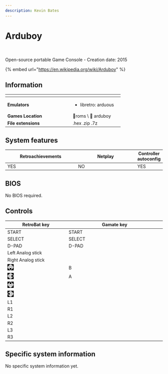 ```yaml
---
description: Kevin Bates
---
```


# Arduboy

<div align="left">

<figure><img src="https://raw.githubusercontent.com/fabricecaruso/es-theme-carbon/78a0a78ab8f5e6a606f63833349382908d01d8af/art/logos/arduboy.svg" alt=""><figcaption></figcaption></figure>

</div>

Open-source portable Game Console - Creation date: 2015

{% embed url="https://en.wikipedia.org/wiki/Arduboy" %}

## Information

<table data-header-hidden><thead><tr><th width="195"></th><th></th><th data-hidden></th></tr></thead><tbody><tr><td><strong>Emulators</strong></td><td><ul><li>libretro: arduous</li></ul></td><td></td></tr><tr><td><strong>Games Location</strong></td><td><span data-gb-custom-inline data-tag="emoji" data-code="1f4c2">📂</span>roms \ <span data-gb-custom-inline data-tag="emoji" data-code="1f4c2">📂</span> arduboy</td><td></td></tr><tr><td><strong>File extensions</strong></td><td>.hex .zip .7z</td><td></td></tr></tbody></table>

## System features

<table><thead><tr><th width="256">Retroachievements</th><th width="243">Netplay</th><th>Controller autoconfig</th></tr></thead><tbody><tr><td>YES</td><td>NO</td><td>YES</td></tr></tbody></table>

## BIOS

No BIOS required.

## Controls

<table><thead><tr><th width="258">RetroBat key</th><th width="443">Gamate key</th></tr></thead><tbody><tr><td>START</td><td>START</td></tr><tr><td>SELECT</td><td>SELECT</td></tr><tr><td>D-PAD</td><td>D-PAD</td></tr><tr><td>Left Analog stick</td><td></td></tr><tr><td>Right Analog stick</td><td></td></tr><tr><td><img src="../../../.gitbook/assets/image (30).png" alt="A"></td><td>B</td></tr><tr><td><img src="../../../.gitbook/assets/image (16).png" alt="B"></td><td>A</td></tr><tr><td><img src="../../../.gitbook/assets/image (50).png" alt="" data-size="original"></td><td></td></tr><tr><td><img src="../../../.gitbook/assets/image (48).png" alt="" data-size="line"></td><td></td></tr><tr><td>L1</td><td></td></tr><tr><td>R1</td><td></td></tr><tr><td>L2</td><td></td></tr><tr><td>R2</td><td></td></tr><tr><td>L3</td><td></td></tr><tr><td>R3</td><td></td></tr></tbody></table>

## Specific system information

No specific system information yet.
